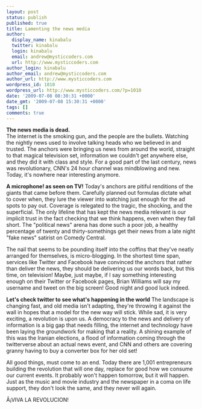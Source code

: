 ```yaml
---
layout: post
status: publish
published: true
title: Lamenting the news media
author:
  display_name: kinabalu
  twitter: kinabalu
  login: kinabalu
  email: andrew@mysticcoders.com
  url: http://www.mysticcoders.com
author_login: kinabalu
author_email: andrew@mysticcoders.com
author_url: http://www.mysticcoders.com
wordpress_id: 1010
wordpress_url: http://www.mysticcoders.com/?p=1010
date: '2009-07-08 08:30:31 +0000'
date_gmt: '2009-07-08 15:30:31 +0000'
tags: []
comments: true
---
```

<strong>The news media is dead.</strong><br/>
The internet is the smoking gun, and the people are the bullets.  Watching the nightly news used to involve talking heads who we believed in and trusted.  The anchors were bringing us news from around the world, straight to that magical television set, information we couldn't get anywhere else, and they did it with class and style.  For a good part of the last century, news was revolutionary, CNN's 24 hour channel was mindblowing and new.  Today, it's nowhere near interesting anymore.<a id="more"></a><a id="more-1010"></a>

<strong>A microphone!  as seen on TV!</strong>
Today's anchors are pitiful renditions of the giants that came before them.  Carefully planned out formulas dictate what to cover when, they lure the viewer into watching just enough for the ad spots to pay out.  Coverage is relegated to the tragic, the shocking, and the superficial.  The only lifeline that has kept the news media relevant is our implicit trust in the fact checking that we think happens, even when they fall short.  The "political news" arena has done such a poor job, a healthy percentage of twenty and thirty-somethings get their news from a late night "fake news" satirist on Comedy Central.

The nail that seems to be pounding itself into the coffins that they've neatly arranged for themselves, is micro-blogging.  In the shortest time span, services like Twitter and Facebook have convinced the anchors that rather than deliver the news, they should be delivering us our words back, but this time, on television!  Maybe, just maybe, if I say something interesting enough on their Twitter or Facebook pages, Brian Williams will say my username and tweet on the big screen!  Good night and good luck indeed.

<strong>Let's check twitter to see what's happening in the world</strong>
The landscape is changing fast, and old media isn't adapting, they're throwing it against the wall in hopes that a model for the new way will stick.  While sad, it is very exciting, a revolution is upon us.  A democracy to the news and delivery of information is a big gap that needs filling, the internet and technology have been laying the groundwork for making that a reality.  A shining example of this was the Iranian elections, a flood of information coming through the twitterverse about an actual news event, and CNN and others are covering granny having to buy a converter box for her old set!

All good things, must come to an end.  Today there are 1,001 entrepreneurs building the revolution that will one day, replace for good how we consume our current events.  It probably won't happen tomorrow, but it will happen.  Just as the music and movie industry and the newspaper in a coma on life support, they don't look the same, and they never will again.

Â¡VIVA LA REVOLUCION!

